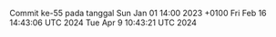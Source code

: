 Commit ke-55 pada tanggal Sun Jan 01 14:00 2023 +0100
Fri Feb 16 14:43:06 UTC 2024
Tue Apr  9 10:43:21 UTC 2024
